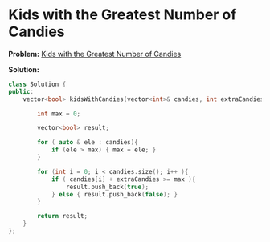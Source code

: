 # Kids with the Greatest Number of Candies

**Problem:**
[Kids with the Greatest Number of Candies](https://leetcode.com/problems/kids-with-the-greatest-number-of-candies/?envType=study-plan-v2&envId=leetcode-75)

**Solution:**

```cpp
class Solution {
public:
    vector<bool> kidsWithCandies(vector<int>& candies, int extraCandies) {

        int max = 0;

        vector<bool> result;

        for ( auto & ele : candies){
            if (ele > max) { max = ele; }
        }

        for (int i = 0; i < candies.size(); i++ ){
            if ( candies[i] + extraCandies >= max ){
                result.push_back(true);
            } else { result.push_back(false); }
        }

        return result;
    }
};
